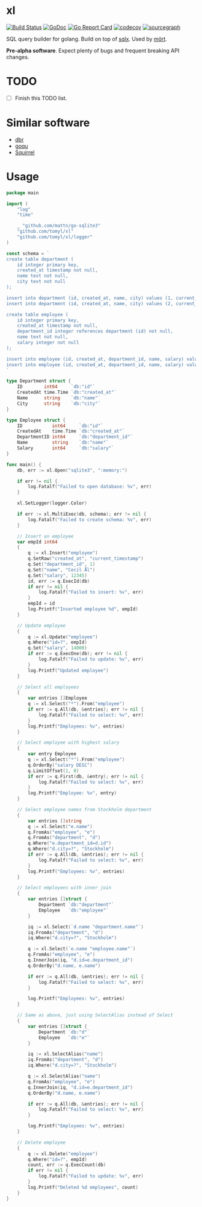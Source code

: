 # xl

[![Build Status](https://travis-ci.org/tomyl/xl.svg?branch=master)](https://travis-ci.org/tomyl/xl)
[![GoDoc](https://godoc.org/github.com/tomyl/xl?status.png)](http://godoc.org/github.com/tomyl/xl)
[![Go Report Card](https://goreportcard.com/badge/github.com/tomyl/xl)](https://goreportcard.com/report/github.com/tomyl/xl)
[![codecov](https://codecov.io/gh/tomyl/xl/branch/master/graph/badge.svg)](https://codecov.io/gh/tomyl/xl)
[![sourcegraph](https://sourcegraph.com/github.com/tomyl/xl/-/badge.svg)](https://sourcegraph.com/github.com/tomyl/xl)

SQL query builder for golang. Build on top of [sqlx](https://github.com/jmoiron/sqlx). Used by [mört](https://github.com/tomyl/mort).

**Pre-alpha software**. Expect plenty of bugs and frequent breaking API changes.

# TODO

- [ ] Finish this TODO list.

# Similar software

* [dbr](https://github.com/gocraft/dbr)
* [goqu](https://github.com/doug-martin/goqu)
* [Squirrel](https://github.com/Masterminds/squirrel)

# Usage

```go
package main

import (
	"log"
	"time"

	_ "github.com/mattn/go-sqlite3"
	"github.com/tomyl/xl"
	"github.com/tomyl/xl/logger"
)

const schema = `
create table department (
	id integer primary key, 
	created_at timestamp not null,
	name text not null,
	city text not null
);

insert into department (id, created_at, name, city) values (1, current_timestamp, 'HR', 'Stockholm');
insert into department (id, created_at, name, city) values (2, current_timestamp, 'R&D', 'Hong Kong');

create table employee (
	id integer primary key, 
	created_at timestamp not null,
	department_id integer references department (id) not null,
	name text not null,
	salary integer not null
);

insert into employee (id, created_at, department_id, name, salary) values (1, current_timestamp, 1, 'Alice Örn', 12000);
insert into employee (id, created_at, department_id, name, salary) values (2, current_timestamp, 2, 'Bob Älv', 9000);
`

type Department struct {
	ID        int64     `db:"id"`
	CreatedAt time.Time `db:"created_at"`
	Name      string    `db:"name"`
	City      string    `db:"city"`
}

type Employee struct {
	ID           int64     `db:"id"`
	CreatedAt    time.Time `db:"created_at"`
	DepartmentID int64     `db:"department_id"`
	Name         string    `db:"name"`
	Salary       int64     `db:"salary"`
}

func main() {
	db, err := xl.Open("sqlite3", ":memory:")

	if err != nil {
		log.Fatalf("Failed to open database: %v", err)
	}

	xl.SetLogger(logger.Color)

	if err := xl.MultiExec(db, schema); err != nil {
		log.Fatalf("Failed to create schema: %v", err)
	}

	// Insert an employee
	var empId int64
	{
		q := xl.Insert("employee")
		q.SetRaw("created_at", "current_timestamp")
		q.Set("department_id", 1)
		q.Set("name", "Cecil Ål")
		q.Set("salary", 12345)
		id, err := q.ExecId(db)
		if err != nil {
			log.Fatalf("Failed to insert: %v", err)
		}
		empId = id
		log.Printf("Inserted employee %d", empId)
	}

	// Update employee
	{
		q := xl.Update("employee")
		q.Where("id=?", empId)
		q.Set("salary", 14000)
		if err := q.ExecOne(db); err != nil {
			log.Fatalf("Failed to update: %v", err)
		}
		log.Printf("Updated employee")
	}

	// Select all employees
	{
		var entries []Employee
		q := xl.Select("*").From("employee")
		if err := q.All(db, &entries); err != nil {
			log.Fatalf("Failed to select: %v", err)
		}
		log.Printf("Employees: %v", entries)
	}

	// Select employee with highest salary
	{
		var entry Employee
		q := xl.Select("*").From("employee")
		q.OrderBy("salary DESC")
		q.LimitOffset(1, 0)
		if err := q.First(db, &entry); err != nil {
			log.Fatalf("Failed to select: %v", err)
		}
		log.Printf("Employee: %v", entry)
	}

	// Select employee names from Stockholm department
	{
		var entries []string
		q := xl.Select("e.name")
		q.FromAs("employee", "e")
		q.FromAs("department", "d")
		q.Where("e.department_id=d.id")
		q.Where("d.city=?", "Stockholm")
		if err := q.All(db, &entries); err != nil {
			log.Fatalf("Failed to select: %v", err)
		}
		log.Printf("Employees: %v", entries)
	}

	// Select employees with inner join
	{
		var entries []struct {
			Department `db:"department"`
			Employee   `db:"employee"`
		}

		iq := xl.Select(`d.name "department.name"`)
		iq.FromAs("department", "d")
		iq.Where("d.city=?", "Stockholm")

		q := xl.Select(`e.name "employee.name"`)
		q.FromAs("employee", "e")
		q.InnerJoin(iq, "d.id=e.department_id")
		q.OrderBy("d.name, e.name")

		if err := q.All(db, &entries); err != nil {
			log.Fatalf("Failed to select: %v", err)
		}

		log.Printf("Employees: %v", entries)
	}

	// Same as above, just using SelectAlias instead of Select
	{
		var entries []struct {
			Department `db:"d"`
			Employee   `db:"e"`
		}

		iq := xl.SelectAlias("name")
		iq.FromAs("department", "d")
		iq.Where("d.city=?", "Stockholm")

		q := xl.SelectAlias("name")
		q.FromAs("employee", "e")
		q.InnerJoin(iq, "d.id=e.department_id")
		q.OrderBy("d.name, e.name")

		if err := q.All(db, &entries); err != nil {
			log.Fatalf("Failed to select: %v", err)
		}

		log.Printf("Employees: %v", entries)
	}

	// Delete employee
	{
		q := xl.Delete("employee")
		q.Where("id=?", empId)
		count, err := q.ExecCount(db)
		if err != nil {
			log.Fatalf("Failed to update: %v", err)
		}
		log.Printf("Deleted %d employees", count)
	}
}
```
